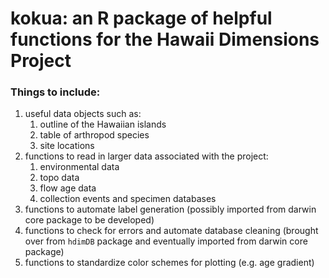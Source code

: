 # kokua: an R package of helpful functions for the Hawaii Dimensions Project

### Things to include:
1. useful data objects such as:
    1. outline of the Hawaiian islands
    1. table of arthropod species
    1. site locations
2. functions to read in larger data associated with the project:
    1. environmental data
    1. topo data
    1. flow age data
    1. collection events and specimen databases
3. functions to automate label generation (possibly imported from darwin core package to be developed)
4. functions to check for errors and automate database cleaning (brought over from `hdimDB` package and eventually imported from darwin core package)
5. functions to standardize color schemes for plotting (e.g. age gradient)
